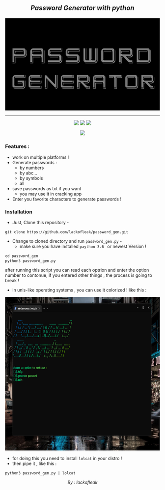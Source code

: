 <h2> <p align="center" > <i> Password Generator with python  </i> </p> </h2>
<img src = "https://github.com/lackofleak/password_gen/blob/main/Password%20Generator.png"  width="1080" height="300" />

-------------------------------------------------
<p align="center" >
  <img src="https://svgshare.com/i/Zhy.svg" />
  <img src="https://svgshare.com/i/ZjP.svg" />
  <img src="https://svgshare.com/i/ZhY.svg" />
<p/>
<p align="center" >
  <img src="https://img.shields.io/badge/Made%20with-Python-1f425f.svg" />
</p>


### Features :
- work on multiple platforms !
- Generate passwords :
  - by numbers
  - by abc...
  - by symbols
  - all
- save passwords as txt if you want
  - you may use it in cracking app
- Enter you favorite characters to generate passwords !

### Installation
 - Just, Clone this repository -
```
git clone https://github.com/lackofleak/password_gen.git
```
- Change to cloned directory and run `password_gen.py` -
  - make sure you have installed `paython 3.6 ` or newest Version !
```
cd password_gen
python3 password_gen.py
```

after running this script you can read each optrion and enter the option number
to contonue, if you entered other things , the process is going to break !

- in unis-like operating systems , you can use it colorized ! like this :
<img src = "https://github.com/lackofleak/password_gen/blob/main/image.png"  width="1080" height="500" />

- for doing this you need to install `lolcat` in your distro !
- then pipe it , like this :
```
python3 password_gen.py | lolcat
```

<p align="center" > <i> By : lackofleak  </i> </p>

